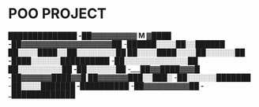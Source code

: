 # POO PROJECT


______██████████████
-____██▓▓▓▓▓▓▓▓▓ M ▓████
-__██▓▓▓▓▓▓▓▓▓▓▓▓▓▓▓▓▓▓██
-__██████░░░░██░░██████
██░░░░████░░██░░░░░░░░██
██░░░░████░░░░██░░░░░░██
-__████░░░░░░██████████
-__██░░░░░░░░░░░░░██
_____██░░░░░░░░░██
-______██░░░░░░██
-____██▓▓████▓▓▓█
-_██▓▓▓▓▓▓████▓▓█
██▓▓▓▓▓▓███░░███░
-__██░░░░░░███████
-____██░░░░███████
-______██████████
-_____██▓▓▓▓▓▓▓▓▓██
-_____█████████████
